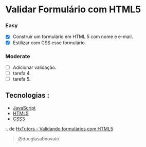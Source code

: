 # Validar Formulário com HTML5

### Easy

- [x] Construir um formulário em HTML 5 com nome e e-mail.
- [x] Estilizar com CSS esse formulário.

### Moderate

- [ ] Adicionar validação.
- [ ] tarefa 4.
- [ ] tarefa 5.

## Tecnologias :
- [JavaScript](https://developer.mozilla.org/pt-BR/docs/Web/JavaScript)
- [HTML5](https://developer.mozilla.org/pt-BR/docs/Web/HTML/Element)
- [CSS3](https://developer.mozilla.org/pt-BR/docs/Web/CSS)

:. de [HxTutors - Validando formulários com HTML5](https://www.youtube.com/watch?v=tdTU9lCYXUg&list=WL&index=13&t=0s)

>@douglasabnovato